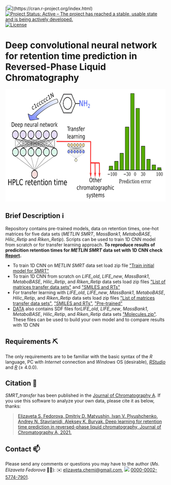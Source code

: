 <!-- badges: starts -->
[![](https://img.shields.io/badge/R-%23276DC3.svg?style=flat-square&logo=r&logoColor=white?)](https://cran.r-project.org/index.html)
[![Project Status: Active – The project has reached a stable, usable state and is being actively developed.](https://www.repostatus.org/badges/latest/active.svg)](https://www.repostatus.org/#active)
[![License](https://img.shields.io/badge/license-MIT-ff69b4.svg?style=flat-square&maxAge=2678400)](https://choosealicense.com/licenses/mit/)
<!-- badges: end -->

# Deep convolutional neural network for retention time prediction in Reversed-Phase Liquid Chromatography
<img src="graphical abstract.png" align="center" height="354" width="680"/>

## Brief Description :information_source:
Repository contains pre-trained models, data on retention times, one-hot matrices for five data sets (*METLIN SMRT*, *MassBank1*, *MetaboBASE*, *Hilic_Retip* and *Riken_Retip*).
Scripts can be used to train 1D CNN model from scratch or for transfer learning approach.
**To reproduce results of predicition retention times for *METLIN SMRT* data set with 1D CNN check [Report](https://github.com/Elizachem/SMRT_transfer/tree/main/Report).**

* To train 1D CNN on *METLIN SMRT* data set load zip file ["Train initial model for SMRT"](https://github.com/Elizachem/SMRT_transfer/blob/main/DATA/Train%20initial%20model%20for%20SMRT.zip)
* To train 1D CNN from scratch on *LIFE_old*, *LIFE_new*, *MassBank1*, *MetaboBASE*, *Hilic_Retip*, and *Riken_Retip* data sets load zip files ["List of matrices transfer data sets"](https://github.com/Elizachem/SMRT_transfer/blob/main/DATA/List%20of%20matrices%20transfer%20data%20sets.zip) and ["SMILES and RTs"](https://github.com/Elizachem/SMRT_transfer/blob/main/DATA/SMILES%20and%20RTs.zip)
* For transfer learning with *LIFE_old*, *LIFE_new*, *MassBank1*, *MetaboBASE*, *Hilic_Retip*, and *Riken_Retip* data sets load zip files ["List of matrices transfer data sets"](https://github.com/Elizachem/SMRT_transfer/blob/main/DATA/List%20of%20matrices%20transfer%20data%20sets.zip), ["SMILES and RTs"](https://github.com/Elizachem/SMRT_transfer/blob/main/DATA/SMILES%20and%20RTs.zip), ["Pre-trained"](https://github.com/Elizachem/SMRT_transfer/blob/main/DATA/Pre-trained/) 
* [DATA](https://github.com/Elizachem/SMRT_transfer/tree/main/DATA) also contains SDF files for*LIFE_old*, *LIFE_new*, *MassBank1*, *MetaboBASE*, *Hilic_Retip*, and *Riken_Retip* data sets ["Molecules.zip"](https://github.com/Elizachem/SMRT_transfer/blob/main/DATA/Molecules.zip). These files can be used to build your own model and to compare results with 1D CNN

## Requirements :pick:
The only requirements are to be familiar with the basic syntax of the *R* language, PC with *Internet* connection and *Windows* OS (desirable), [*RStudio*](https://www.rstudio.com/products/rstudio/download/) and [*R*](https://cloud.r-project.org/) (≥ 4.0.0).

## Citation :link:
*SMRT_transfer* has been published in the [Journal of Chromatography A](https://www.sciencedirect.com/journal/journal-of-chromatography-a). If you use this software to analyze your own data, please cite it as below, thanks:

> [Elizaveta S. Fedorova, Dmitriy D. Matyushin, Ivan V. Plyushchenko, Andrey N. Stavrianidi, Aleksey K. Buryak. Deep learning for retention time prediction in reversed-phase liquid chromatography, Journal of Chromatography A, 2021.](https://www.sciencedirect.com/science/article/abs/pii/S0021967321009146?via%3Dihub)

## Contact :mailbox:
Please send any comments or questions you may have to the author (*Ms. Elizaveta Fedorova* :woman_scientist:): :envelope: elizaveta.chemi@gmail.com, <img src="https://info.orcid.org/wp-content/uploads/2019/11/orcid_16x16.png"> [0000-0002-5774-7901](https://orcid.org/0000-0002-5774-7901).
